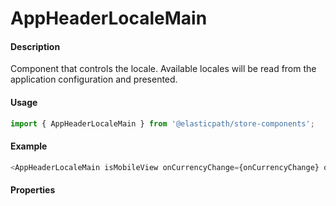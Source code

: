 # AppHeaderLocaleMain

#### Description

Component that controls the locale. Available locales will be read from the application configuration and presented.

#### Usage

```js
import { AppHeaderLocaleMain } from '@elasticpath/store-components';
```

#### Example

```js
<AppHeaderLocaleMain isMobileView onCurrencyChange={onCurrencyChange} onLocaleChange={onLocaleChange} />
```

#### Properties

<!-- PROPS -->
